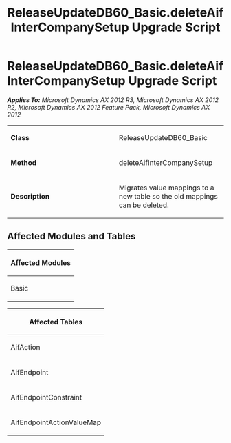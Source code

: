 ﻿---
title: ReleaseUpdateDB60_Basic.deleteAifInterCompanySetup Upgrade Script
TOCTitle: ReleaseUpdateDB60_Basic.deleteAifInterCompanySetup Upgrade Script
ms:assetid: ad8fff48-bcb4-f141-05bf-4681bd32c951
ms:mtpsurl: https://msdn.microsoft.com/en-us/library/JJ686532(v=AX.60)
ms:contentKeyID: 49710487
ms.date: 05/18/2015
mtps_version: v=AX.60
---

# ReleaseUpdateDB60\_Basic.deleteAifInterCompanySetup Upgrade Script 


_**Applies To:** Microsoft Dynamics AX 2012 R3, Microsoft Dynamics AX 2012 R2, Microsoft Dynamics AX 2012 Feature Pack, Microsoft Dynamics AX 2012_

<table>
<colgroup>
<col style="width: 50%" />
<col style="width: 50%" />
</colgroup>
<tbody>
<tr class="odd">
<td><p><strong>Class</strong></p></td>
<td><p>ReleaseUpdateDB60_Basic</p></td>
</tr>
<tr class="even">
<td><p><strong>Method</strong></p></td>
<td><p>deleteAifInterCompanySetup</p></td>
</tr>
<tr class="odd">
<td><p><strong>Description</strong></p></td>
<td><p>Migrates value mappings to a new table so the old mappings can be deleted.</p></td>
</tr>
</tbody>
</table>


## Affected Modules and Tables

<table>
<colgroup>
<col style="width: 100%" />
</colgroup>
<thead>
<tr class="header">
<th><p>Affected Modules</p></th>
</tr>
</thead>
<tbody>
<tr class="odd">
<td><p>Basic</p></td>
</tr>
</tbody>
</table>


<table>
<colgroup>
<col style="width: 100%" />
</colgroup>
<thead>
<tr class="header">
<th><p>Affected Tables</p></th>
</tr>
</thead>
<tbody>
<tr class="odd">
<td><p>AifAction</p></td>
</tr>
<tr class="even">
<td><p>AifEndpoint</p></td>
</tr>
<tr class="odd">
<td><p>AifEndpointConstraint</p></td>
</tr>
<tr class="even">
<td><p>AifEndpointActionValueMap</p></td>
</tr>
</tbody>
</table>

  


